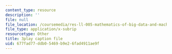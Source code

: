 ```yaml
---
content_type: resource
description: ''
file: null
file_location: /coursemedia/res-ll-005-mathematics-of-big-data-and-machine-learning-january-iap-2020/677fad77ddb05469b9e26fad4911ae9f_pHOPafutFSo.vtt
file_type: application/x-subrip
resourcetype: Other
title: 3play caption file
uid: 677fad77-ddb0-5469-b9e2-6fad4911ae9f
---
```

